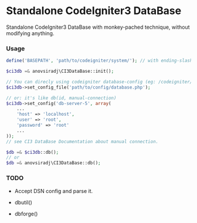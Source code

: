 # Standalone CodeIgniter3 DataBase

Standalone CodeIgniter3 DataBase with monkey-pached technique,
without modifying anything.

### Usage

```php
define('BASEPATH', 'path/to/codeigniter/system/'); // with ending-slash (remember pls)

$ci3db =& anovsiradj\CI3DataBase::init();

// You can direcly using codeigniter database-config (eg: /codeigniter/application/config/database.php)
$ci3db->set_config_file('path/to/config/database.php');

// or: it's like db(id, manual-connection)
$ci3db->set_config('db-server-5', array(
	...
	'host' => 'localhost',
	'user' => 'root',
	'password' => 'root'
	...
));
// see CI3 DataBase Documentation about manual connection.

$db =& $ci3db::db();
// or
$db =& anovsiradj\CI3DataBase::db();
```

### TODO

- Accept DSN config and parse it.

- dbutil()

- dbforge()

